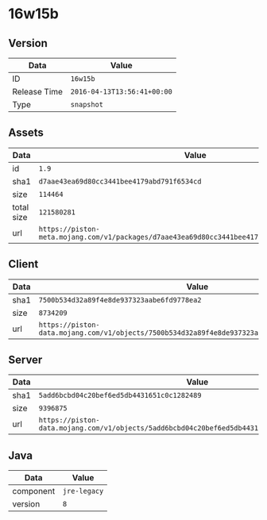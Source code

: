 # 16w15b

## Version

|**Data**        | **Value**                 |
|----------------|-------------------------|
| ID   | ```16w15b```   |
| Release Time   | ```2016-04-13T13:56:41+00:00```   |
| Type   | ```snapshot```   |

## Assets

|**Data**        | **Value**                 |
|----------------|-------------------------|
| id   | ```1.9```   |
| sha1   | ```d7aae43ea69d80cc3441bee4179abd791f6534cd```   |
| size   | ```114464```   |
| total size  | ```121580281```  |
| url       | ```https://piston-meta.mojang.com/v1/packages/d7aae43ea69d80cc3441bee4179abd791f6534cd/1.9.json``` |

## Client

|**Data**        | **Value**                 |
|----------------|-------------------------|
| sha1   | ```7500b534d32a89f4e8de937323aabe6fd9778ea2```   |
| size   | ```8734209```   |
| url       | ```https://piston-data.mojang.com/v1/objects/7500b534d32a89f4e8de937323aabe6fd9778ea2/client.jar``` |

## Server

|**Data**        | **Value**                 |
|----------------|-------------------------|
| sha1   | ```5add6bcbd04c20bef6ed5db4431651c0c1282489```   |
| size   | ```9396875```   |
| url       | ```https://piston-data.mojang.com/v1/objects/5add6bcbd04c20bef6ed5db4431651c0c1282489/server.jar``` |

## Java

|**Data**        | **Value**                 |
|----------------|-------------------------|
| component   | ```jre-legacy```   |
| version   | ```8```   |